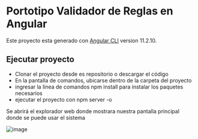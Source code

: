 # Portotipo Validador de Reglas en Angular

Este proyecto esta generado con [Angular CLI](https://github.com/angular/angular-cli) version 11.2.10.

## Ejecutar proyecto

- Clonar el proyecto desde es repositorio o descargar el código
- En la pantalla de comandos, ubicarse dentro de la carpeta del proyecto
- ingresar la línea de comandos npm install para instalar los paquetes necesarios
- ejecutar el proyecto con npm server -o

Se abrirá el explorador web donde mostrara nuestra pantalla principal donde se puede usar el sistema

![image](https://user-images.githubusercontent.com/26588869/115975213-70856f80-a528-11eb-8b21-9788eb591080.png)

